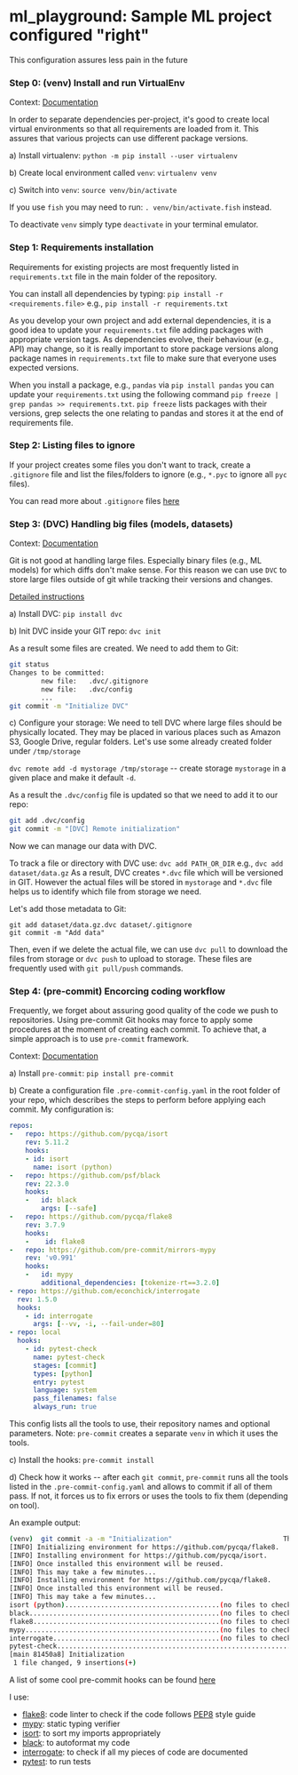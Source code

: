# ml_playground: Sample ML project configured "right"
This configuration assures less pain in the future

### Step 0: (venv) Install and run VirtualEnv
Context: [Documentation](https://virtualenv.pypa.io/en/latest/)

In order to separate dependencies per-project, it's good to create local virtual environments so that all requirements are loaded from it. This assures that various projects can use different package versions.

a) Install virtualenv: `python -m pip install --user virtualenv`

b) Create local environment called `venv`: `virtualenv venv`

c) Switch into `venv`: `source venv/bin/activate`

If you use `fish` you may need to run: `. venv/bin/activate.fish` instead.

To deactivate `venv` simply type `deactivate` in your terminal emulator.

### Step 1: Requirements installation
Requirements for existing projects are most frequently listed in `requirements.txt` file in the main folder of the repository.

You can install all dependencies by typing: `pip install -r <requirements.file>` e.g., `pip install -r requirements.txt`

As you develop your own project and add external dependencies, it is a good idea to update your `requirements.txt` file adding packages with appropriate version tags. As dependencies evolve, their behaviour (e.g., API) may change, so it is really important to store package versions along package names in `requirements.txt` file to make sure that everyone uses expected versions.

When you install a package, e.g., `pandas` via `pip install pandas` you can update your `requirements.txt` using the following command `pip freeze | grep pandas >> requirements.txt`. `pip freeze` lists packages with their versions, grep selects the one relating to pandas and stores it at the end of requirements file.

### Step 2: Listing files to ignore
If your project creates some files you don't want to track, create a `.gitignore` file and list the files/folders to ignore (e.g., `*.pyc` to ignore all `pyc` files).

You can read more about `.gitignore` files [here](https://www.atlassian.com/git/tutorials/saving-changes/gitignore)

### Step 3: (DVC) Handling big files (models, datasets)
Context: [Documentation](https://dvc.org/)

Git is not good at handling large files. Especially binary files (e.g., ML models) for which diffs don't make sense. For this reason we can use `DVC` to store large files outside of git while tracking their versions and changes.

[Detailed instructions](https://dvc.org/doc/start/data-management/data-versioning)

a) Install DVC: `pip install dvc`

b) Init DVC inside your GIT repo: `dvc init`

As a result some files are created. We need to add them to Git:

```bash
git status
Changes to be committed:
        new file:   .dvc/.gitignore
        new file:   .dvc/config
        ...
git commit -m "Initialize DVC"
```
c) Configure your storage:
We need to tell DVC where large files should be physically located. They may be placed in various places such as Amazon S3, Google Drive, regular folders. Let's use some already created folder under `/tmp/storage`

`dvc remote add -d mystorage /tmp/storage` -- create storage `mystorage` in a given place and make it default `-d`.

As a result the `.dvc/config` file is updated so that we need to add it to our repo:

```bash
git add .dvc/config
git commit -m "[DVC] Remote initialization"
```

Now we can manage our data with DVC.

To track a file or directory with DVC use: `dvc add PATH_OR_DIR` e.g., `dvc add dataset/data.gz`
As a result, DVC creates `*.dvc` file which will be versioned in GIT. However the actual files will be stored in `mystorage` and `*.dvc` file helps us to identify which file from storage we need.

Let's add those metadata to Git: 
```
git add dataset/data.gz.dvc dataset/.gitignore
git commit -m "Add data"
```

Then, even if we delete the actual file, we can use `dvc pull` to download the files from storage or `dvc push` to upload to storage. These files are frequently used with `git pull/push` commands.

### Step 4: (pre-commit) Encorcing coding workflow
Frequently, we forget about assuring good quality of the code we push to repositories. Using pre-commit Git hooks may force to apply some procedures at the moment of creating each commit. To achieve that, a simple approach is to use `pre-commit` framework.

Context: [Documentation](https://pre-commit.com/)

a) Install `pre-commit`: `pip install pre-commit`

b) Create a configuration file `.pre-commit-config.yaml` in the root folder of your repo, which describes the steps to perform before applying each commit. My configuration is:

```yaml
repos:
-   repo: https://github.com/pycqa/isort
    rev: 5.11.2
    hooks:
    - id: isort
      name: isort (python)
-   repo: https://github.com/psf/black
    rev: 22.3.0
    hooks:
    -   id: black
        args: [--safe]
-   repo: https://github.com/pycqa/flake8
    rev: 3.7.9
    hooks:
    -    id: flake8
-   repo: https://github.com/pre-commit/mirrors-mypy
    rev: 'v0.991'
    hooks:
    -   id: mypy
        additional_dependencies: [tokenize-rt==3.2.0]
- repo: https://github.com/econchick/interrogate
  rev: 1.5.0  
  hooks:
    - id: interrogate
      args: [--vv, -i, --fail-under=80]
- repo: local
  hooks:
    - id: pytest-check
      name: pytest-check
      stages: [commit]
      types: [python]
      entry: pytest
      language: system
      pass_filenames: false
      always_run: true 
```

This config lists all the tools to use, their repository names and optional parameters. Note: `pre-commit` creates a separate `venv` in which it uses the tools.

c) Install the hooks: `pre-commit install`

d) Check how it works -- after each `git commit`, `pre-commit` runs all the tools listed in the `.pre-commit-config.yaml` and allows to commit if all of them pass. If not, it forces us to fix errors or uses the tools to fix them (depending on tool).

An example output:
```bash
(venv)  git commit -a -m "Initialization"                            Thu 29 Dec 2022 09:45:59 PM CET
[INFO] Initializing environment for https://github.com/pycqa/flake8.
[INFO] Installing environment for https://github.com/pycqa/isort.
[INFO] Once installed this environment will be reused.
[INFO] This may take a few minutes...
[INFO] Installing environment for https://github.com/pycqa/flake8.
[INFO] Once installed this environment will be reused.
[INFO] This may take a few minutes...
isort (python).......................................(no files to check)Skipped
black................................................(no files to check)Skipped
flake8...............................................(no files to check)Skipped
mypy.................................................(no files to check)Skipped
interrogate..........................................(no files to check)Skipped
pytest-check.............................................................Passed
[main 81450a8] Initialization
 1 file changed, 9 insertions(+)
```

A list of some cool pre-commit hooks can be found [here](https://towardsdatascience.com/4-pre-commit-plugins-to-automate-code-reviewing-and-formatting-in-python-c80c6d2e9f5)

I use:
* [flake8](https://flake8.pycqa.org/en/latest/): code linter to check if the code follows [PEP8](https://peps.python.org/pep-0008/) style guide
* [mypy](https://mypy-lang.org/): static typing verifier
* [isort](https://pycqa.github.io/isort/): to sort my imports appropriately
* [black](https://black.readthedocs.io/en/stable/): to autoformat my code
* [interrogate](https://interrogate.readthedocs.io/en/latest/): to check if all my pieces of code are documented
* [pytest](docs.pytest.org): to run tests
